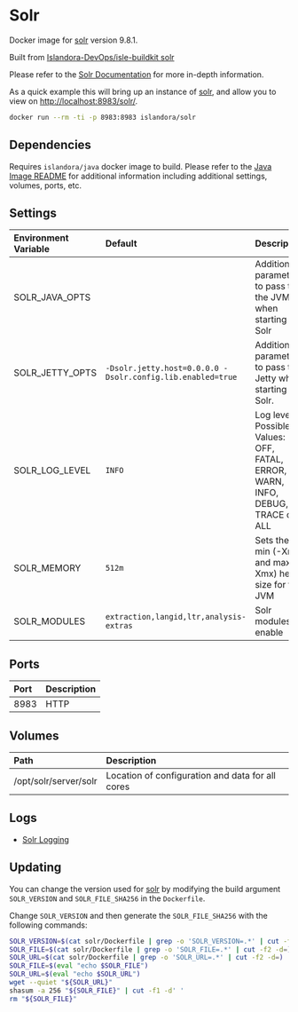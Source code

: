 # Solr

Docker image for [solr] version 9.8.1.

Built from [Islandora-DevOps/isle-buildkit solr](https://github.com/Islandora-DevOps/isle-buildkit/tree/main/solr)

Please refer to the [Solr Documentation] for more in-depth information.

As a quick example this will bring up an instance of [solr], and allow you
to view on <http://localhost:8983/solr/>.

```bash
docker run --rm -ti -p 8983:8983 islandora/solr
```

## Dependencies

Requires `islandora/java` docker image to build. Please refer to the
[Java Image README](../java/README.md) for additional information including
additional settings, volumes, ports, etc.

## Settings

| Environment Variable | Default                                                    | Description                                                                    |
| :------------------- | :--------------------------------------------------------- | :----------------------------------------------------------------------------- |
| SOLR_JAVA_OPTS       |                                                            | Additional parameters to pass to the JVM when starting Solr                    |
| SOLR_JETTY_OPTS      | `-Dsolr.jetty.host=0.0.0.0 -Dsolr.config.lib.enabled=true` | Additional parameters to pass to Jetty when starting Solr.                     |
| SOLR_LOG_LEVEL       | `INFO`                                                     | Log level. Possible Values: OFF, FATAL, ERROR, WARN, INFO, DEBUG, TRACE or ALL |
| SOLR_MEMORY          | `512m`                                                     | Sets the min (-Xms) and max (-Xmx) heap size for the JVM                       |
| SOLR_MODULES         | `extraction,langid,ltr,analysis-extras`                    | Solr modules to enable                                                         |

## Ports

| Port | Description |
| :--- | :---------- |
| 8983 | HTTP        |

## Volumes

| Path                  | Description                                      |
| :-------------------- | :----------------------------------------------- |
| /opt/solr/server/solr | Location of configuration and data for all cores |

## Logs

- [Solr Logging]

## Updating

You can change the version used for [solr] by modifying the build argument
`SOLR_VERSION` and `SOLR_FILE_SHA256` in the `Dockerfile`.

Change `SOLR_VERSION` and then generate the `SOLR_FILE_SHA256` with the following
commands:

```bash
SOLR_VERSION=$(cat solr/Dockerfile | grep -o 'SOLR_VERSION=.*' | cut -f2 -d=)
SOLR_FILE=$(cat solr/Dockerfile | grep -o 'SOLR_FILE=.*' | cut -f2 -d=)
SOLR_URL=$(cat solr/Dockerfile | grep -o 'SOLR_URL=.*' | cut -f2 -d=)
SOLR_FILE=$(eval "echo $SOLR_FILE")
SOLR_URL=$(eval "echo $SOLR_URL")
wget --quiet "${SOLR_URL}"
shasum -a 256 "${SOLR_FILE}" | cut -f1 -d' '
rm "${SOLR_FILE}"
```

[Solr Documentation]: https://lucene.apache.org/solr/guide/7_1/
[Solr Logging]: https://lucene.apache.org/solr/guide/7_1/configuring-logging.html
[solr]: https://lucene.apache.org/solr/
